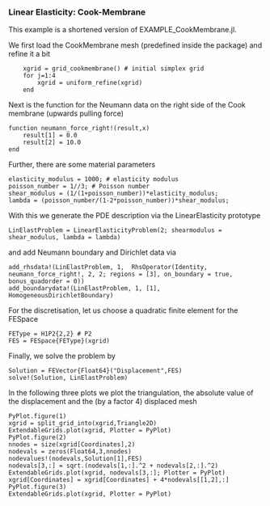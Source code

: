 ### Linear Elasticity: Cook-Membrane

This example is a shortened version of EXAMPLE_CookMembrane.jl.


We first load the CookMembrane mesh (predefined inside the package) and refine it a bit

```@example EXAMPLE_CookMembrane
    xgrid = grid_cookmembrane() # initial simplex grid
    for j=1:4
        xgrid = uniform_refine(xgrid)
    end
```

Next is the function for the Neumann data on the right side of the Cook membrane (upwards pulling force)

```@example EXAMPLE_CookMembrane
function neumann_force_right!(result,x)
    result[1] = 0.0
    result[2] = 10.0
end
```

Further, there are some material parameters

```@example EXAMPLE_CookMembrane
elasticity_modulus = 1000; # elasticity modulus
poisson_number = 1//3; # Poisson number
shear_modulus = (1/(1+poisson_number))*elasticity_modulus;
lambda = (poisson_number/(1-2*poisson_number))*shear_modulus;
```

With this we generate the PDE description via the LinearElasticity prototype

```@example EXAMPLE_CookMembrane
LinElastProblem = LinearElasticityProblem(2; shearmodulus = shear_modulus, lambda = lambda)
```

and add Neumann boundary and Dirichlet data via

```@example EXAMPLE_CookMembrane
add_rhsdata!(LinElastProblem, 1,  RhsOperator(Identity, neumann_force_right!, 2, 2; regions = [3], on_boundary = true, bonus_quadorder = 0))
add_boundarydata!(LinElastProblem, 1, [1], HomogeneousDirichletBoundary)
```

For the discretisation, let us choose a quadratic finite element for the FESpace

```@example EXAMPLE_CookMembrane
FEType = H1P2{2,2} # P2
FES = FESpace{FEType}(xgrid)
```

Finally, we solve the problem by

```@example EXAMPLE_CookMembrane
Solution = FEVector{Float64}("Displacement",FES)
solve!(Solution, LinElastProblem)
```

In the following three plots we plot the triangulation, the absolute value of the displacement and the (by a factor 4) displaced mesh

```@example EXAMPLE_CookMembrane
PyPlot.figure(1)
xgrid = split_grid_into(xgrid,Triangle2D)
ExtendableGrids.plot(xgrid, Plotter = PyPlot)
PyPlot.figure(2)
nnodes = size(xgrid[Coordinates],2)
nodevals = zeros(Float64,3,nnodes)
nodevalues!(nodevals,Solution[1],FES)
nodevals[3,:] = sqrt.(nodevals[1,:].^2 + nodevals[2,:].^2)
ExtendableGrids.plot(xgrid, nodevals[3,:]; Plotter = PyPlot)
xgrid[Coordinates] = xgrid[Coordinates] + 4*nodevals[[1,2],:]
PyPlot.figure(3)
ExtendableGrids.plot(xgrid, Plotter = PyPlot)
```
